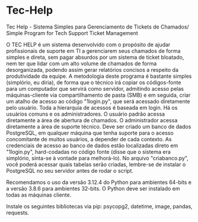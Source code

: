 # Tec-Help
Tec Help - Sistema Simples para Gerenciamento de Tickets de Chamados/ Simple Program for Tech Support Ticket Management

O TEC HELP é um sistema desenvolvido com o propósito de ajudar profissionais de suporte em TI a gerenciarem seus chamados de forma simples e direta, sem pagar absurdos por um sistema de ticket bloatado, nem ter que lidar com um alto volume de chamados de forma desorganizada, podendo assim gerar relatórios concisos a respeito da produtividade da equipe.
A metodologia deste programa é bastante simples (simplório, eu diria), de forma que o técnico irá copiar os códigos-fonte para um computador que servirá como servidor, admitindo acesso pelas máquinas-cliente via compartilhamento de pasta (SMB) e em seguida, criar um atalho de acesso ao código "1login.py", que será acessado diretamente pelo usuário. Toda a hierarquia de acessos é baseada em login. Há os usuários comuns e os administradores. O usuário padrão acessa diretamente a área de abertura de chamados. O administrador acessa diretamente a área de suporte técnico. Deve ser criado um banco de dados PostgreSQL, em qualquer máquina que tenha suporte para o acesso concomitante de muitos usuários, a depender de cada contexto. As credenciais de acesso ao banco de dados estão localizadas direto em "1login.py", hard-codadas no código fonte (disse que o sistema era simplório, sinta-se à vontade para melhorá-lo). No arquivo "criabanco.py", você poderá acessar quais tabelas serão criadas, lembre-se de instalar o PostgreSQL no seu servidor antes de rodar o script.

Recomendamos o uso da versão 3.12.4 do Python para ambientes 64-bits e a versão 3.8.6 para ambientes 32-bits. O Python deve ser instalado em todas as máquinas cliente.

Instale os seguintes bibliotecas via pip: psycopg2, datetime, image, pandas, requests.
